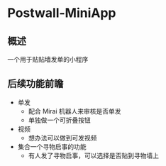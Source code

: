 # Postwall-MiniApp

## 概述

一个用于贴贴墙发单的小程序

## 后续功能前瞻

+ 单发
    + 配合 Mirai 机器人来审核是否单发
    + 单独做一个可折叠按钮
+ 视频
    + 想办法可以做到可发视频
+ 集合一个寻物启事的功能
    + 有人发了寻物启事，可以选择是否贴到寻物墙上
